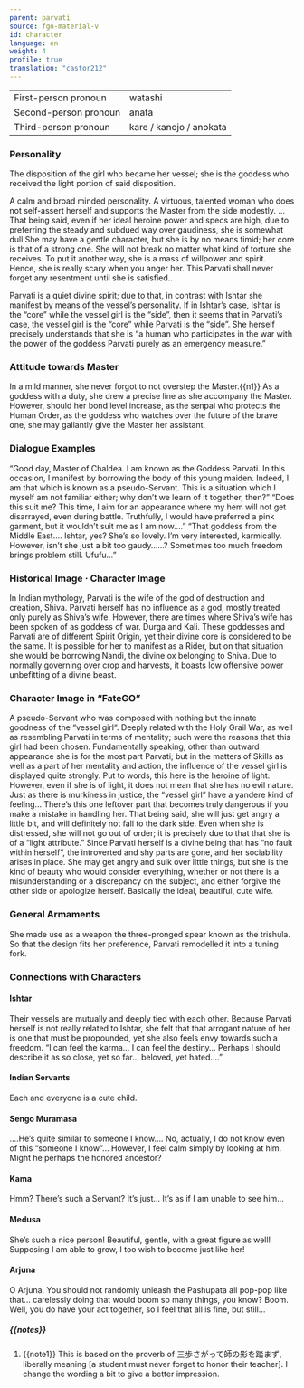 ```yaml
---
parent: parvati
source: fgo-material-v
id: character
language: en
weight: 4
profile: true
translation: "castor212"
---
```


<table>
  <tr><td>First-person pronoun</td><td>watashi</td></tr>
  <tr><td>Second-person pronoun</td><td>anata</td></tr>
  <tr><td>Third-person pronoun</td><td>kare / kanojo / anokata</td></tr>
</table>

### Personality

The disposition of the girl who became her vessel; she is the goddess who received the light portion of said disposition.

A calm and broad minded personality. A virtuous, talented woman who does not self-assert herself and supports the Master from the side modestly.
…That being said, even if her ideal heroine power and specs are high, due to preferring the steady and subdued way over gaudiness, she is somewhat dull
She may have a gentle character, but she is by no means timid; her core is that of a strong one.
She will not break no matter what kind of torture she receives. To put it another way, she is a mass of willpower and spirit.
Hence, she is really scary when you anger her.
This Parvati shall never forget any resentment until she is satisfied..

Parvati is a quiet divine spirit; due to that, in contrast with Ishtar she manifest by means of the vessel’s personality.
If in Ishtar’s case, Ishtar is the “core” while the vessel girl is the “side”, then it seems that in Parvati’s case, the vessel girl is the “core” while Parvati is the “side”.
She herself precisely understands that she is “a human who participates in the war with the power of the goddess Parvati purely as an emergency measure.”

### Attitude towards Master

In a mild manner, she never forgot to not overstep the Master.{{n1}}
As a goddess with a duty, she drew a precise line as she accompany the Master.
However, should her bond level increase, as the senpai who protects the Human Order, as the goddess who watches over the future of the brave one, she may gallantly give the Master her assistant.

### Dialogue Examples

“Good day, Master of Chaldea. I am known as the Goddess Parvati.
In this occasion, I manifest by borrowing the body of this young maiden.
Indeed, I am that which is known as a pseudo-Servant.
This is a situation which I myself am not familiar either; why don’t we learn of it together, then?”
“Does this suit me? This time, I aim for an appearance where my hem will not get disarrayed, even during battle. Truthfully, I would have preferred a pink garment, but it wouldn’t suit me as I am now….”
“That goddess from the Middle East…. Ishtar, yes? She’s so lovely. I’m very interested, karmically. However, isn’t she just a bit too gaudy……? Sometimes too much freedom brings problem still. Ufufu…”

### Historical Image · Character Image

In Indian mythology, Parvati is the wife of the god of destruction and creation, Shiva.
Parvati herself has no influence as a god, mostly treated only purely as Shiva’s wife.
However, there are times where Shiva’s wife has been spoken of as goddess of war. Durga and Kali.
These goddesses and Parvati are of different Spirit Origin, yet their divine core is considered to be the same.
It is possible for her to manifest as a Rider, but on that situation she would be borrowing Nandi, the divine ox belonging to Shiva. Due to normally governing over crop and harvests, it boasts low offensive power unbefitting of a divine beast.

### Character Image in “FateGO”

A pseudo-Servant who was composed with nothing but the innate goodness of the “vessel girl“.
Deeply related with the Holy Grail War, as well as resembling Parvati in terms of mentality; such were the reasons that this girl had been chosen.
Fundamentally speaking, other than outward appearance she is for the most part Parvati; but in the matters of Skills as well as a part of her mentality and action, the influence of the vessel girl is displayed quite strongly.
Put to words, this here is the heroine of light.
However, even if she is of light, it does not mean that she has no evil nature.
Just as there is murkiness in justice, the “vessel girl” have a yandere kind of feeling… There’s this one leftover part that becomes truly dangerous if you make a mistake in handling her. That being said, she will just get angry a little bit, and will definitely not fall to the dark side. Even when she is distressed, she will not go out of order; it is precisely due to that that she is of a “light attribute.”
Since Parvati herself is a divine being that has “no fault within herself”, the introverted and shy parts are gone, and her sociability arises in place. She may get angry and sulk over little things, but she is the kind of beauty who would consider everything, whether or not there is a misunderstanding or a discrepancy on the subject, and either forgive the other side or apologize herself. Basically the ideal, beautiful, cute wife.

### General Armaments

She made use as a weapon the three-pronged spear known as the trishula.
So that the design fits her preference, Parvati remodelled it into a tuning fork.

### Connections with Characters

#### Ishtar

Their vessels are mutually and deeply tied with each other.
Because Parvati herself is not really related to Ishtar, she felt that that arrogant nature of her is one that must be propounded, yet she also feels envy towards such a freedom.
“I can feel the karma… I can feel the destiny… Perhaps I should describe it as so close, yet so far… beloved, yet hated….”

#### Indian Servants

Each and everyone is a cute child.

#### Sengo Muramasa

….He’s quite similar to someone I know…. No, actually, I do not know even of this “someone I know”… However, I feel calm simply by looking at him. Might he perhaps the honored ancestor?

#### Kama

Hmm? There’s such a Servant?
It’s just… It’s as if I am unable to see him…

#### Medusa

She’s such a nice person! Beautiful, gentle, with a great figure as well! Supposing I am able to grow, I too wish to become just like her!

#### Arjuna

O Arjuna. You should not randomly unleash the Pashupata all pop-pop like that… carelessly doing that would boom so many things, you know? Boom. Well, you do have your act together, so I feel that all is fine, but still…

##### {{notes}}

1. {{note1}} This is based on the proverb of 三歩さがって師の影を踏まず, liberally meaning [a student must never forget to honor their teacher]. I change the wording a bit to give a better impression.
